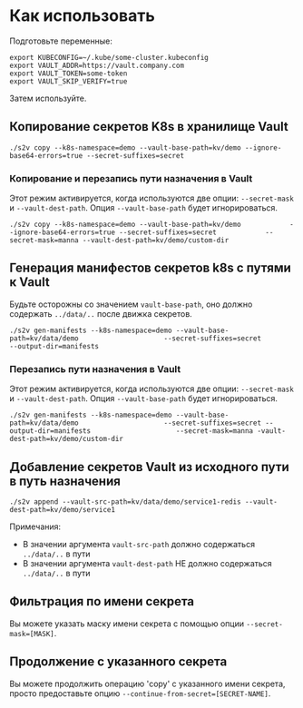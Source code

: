
# Как использовать

Подготовьте переменные:

```shell
export KUBECONFIG=~/.kube/some-cluster.kubeconfig
export VAULT_ADDR=https://vault.company.com
export VAULT_TOKEN=some-token
export VAULT_SKIP_VERIFY=true
```

Затем используйте.

## Копирование секретов K8s в хранилище Vault

```shell
./s2v copy --k8s-namespace=demo --vault-base-path=kv/demo --ignore-base64-errors=true --secret-suffixes=secret
```

### Копирование и перезапись пути назначения в Vault

Этот режим активируется, когда используются две опции: `--secret-mask` и `--vault-dest-path`. Опция `--vault-base-path` будет игнорироваться.

```shell
./s2v copy --k8s-namespace=demo --vault-base-path=kv/demo            --ignore-base64-errors=true --secret-suffixes=secret            --secret-mask=manna --vault-dest-path=kv/demo/custom-dir
```

## Генерация манифестов секретов k8s с путями к Vault

Будьте осторожны со значением `vault-base-path`, оно должно содержать `../data/..` после движка секретов.

```shell
./s2v gen-manifests --k8s-namespace=demo --vault-base-path=kv/data/demo                     --secret-suffixes=secret                     --output-dir=manifests
```

### Перезапись пути назначения в Vault

Этот режим активируется, когда используются две опции: `--secret-mask` и `--vault-dest-path`. Опция `--vault-base-path` будет игнорироваться.

```shell
./s2v gen-manifests --k8s-namespace=demo --vault-base-path=kv/data/demo                     --secret-suffixes=secret --output-dir=manifests                     --secret-mask=manna -vault-dest-path=kv/demo/custom-dir
```

## Добавление секретов Vault из исходного пути в путь назначения

```shell
./s2v append --vault-src-path=kv/data/demo/service1-redis --vault-dest-path=kv/demo/service1
```

Примечания:
- В значении аргумента `vault-src-path` должно содержаться `../data/..` в пути
- В значении аргумента `vault-dest-path` НЕ должно содержаться `../data/..` в пути

## Фильтрация по имени секрета

Вы можете указать маску имени секрета с помощью опции `--secret-mask=[MASK]`.

## Продолжение с указанного секрета

Вы можете продолжить операцию 'copy' с указанного имени секрета, просто предоставьте опцию `--continue-from-secret=[SECRET-NAME]`.
